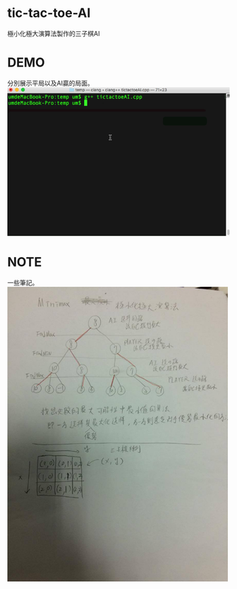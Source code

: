 # tic-tac-toe-AI
極小化極大演算法製作的三子棋AI  
  
  
# DEMO 
分別展示平局以及AI贏的局面。 
<img src="https://github.com/unromanticman/tic-tac-toe-AI/blob/master/demo.gif?raw=true">


# NOTE 
一些筆記。  
<img width="500" src="https://github.com/unromanticman/tic-tac-toe-AI/blob/master/note.jpg?raw=true">
